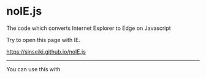 # noIE.js
The code which converts Internet Explorer to Edge on Javascript

Try to open this page with IE.

https://sinseiki.github.io/noIE.js


----------------------------

You can use this with

<script src="https://sinseiki.github.io/noIE.js/noIE.js" ></script>
<script>noIE('Alert Messege you want to show on IE')</script>
